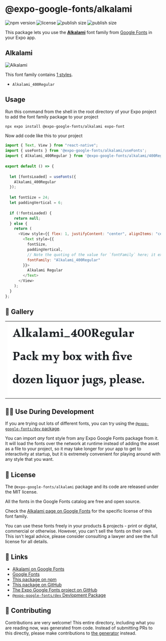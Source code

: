 # @expo-google-fonts/alkalami

![npm version](https://flat.badgen.net/npm/v/@expo-google-fonts/alkalami)
![license](https://flat.badgen.net/github/license/expo/google-fonts)
![publish size](https://flat.badgen.net/packagephobia/install/@expo-google-fonts/alkalami)
![publish size](https://flat.badgen.net/packagephobia/publish/@expo-google-fonts/alkalami)

This package lets you use the [**Alkalami**](https://fonts.google.com/specimen/Alkalami) font family from [Google Fonts](https://fonts.google.com/) in your Expo app.

## Alkalami

![Alkalami](./font-family.png)

This font family contains [1 styles](#-gallery).

- `Alkalami_400Regular`

## Usage

Run this command from the shell in the root directory of your Expo project to add the font family package to your project

```sh
npx expo install @expo-google-fonts/alkalami expo-font
```

Now add code like this to your project

```js
import { Text, View } from "react-native";
import { useFonts } from '@expo-google-fonts/alkalami/useFonts';
import { Alkalami_400Regular } from '@expo-google-fonts/alkalami/400Regular';

export default () => {

  let [fontsLoaded] = useFonts({
    Alkalami_400Regular
  });

  let fontSize = 24;
  let paddingVertical = 6;

  if (!fontsLoaded) {
    return null;
  } else {
    return (
      <View style={{ flex: 1, justifyContent: "center", alignItems: "center" }}>
        <Text style={{
          fontSize,
          paddingVertical,
          // Note the quoting of the value for `fontFamily` here; it expects a string!
          fontFamily: "Alkalami_400Regular"
        }}>
          Alkalami Regular
        </Text>
      </View>
    );
  }
};
```

## 🔡 Gallery


||||
|-|-|-|
|![Alkalami_400Regular](./400Regular/Alkalami_400Regular.ttf.png)||||


## 👩‍💻 Use During Development

If you are trying out lots of different fonts, you can try using the [`@expo-google-fonts/dev` package](https://github.com/expo/google-fonts/tree/master/font-packages/dev#readme).

You can import _any_ font style from any Expo Google Fonts package from it. It will load the fonts over the network at runtime instead of adding the asset as a file to your project, so it may take longer for your app to get to interactivity at startup, but it is extremely convenient for playing around with any style that you want.


## 📖 License

The `@expo-google-fonts/alkalami` package and its code are released under the MIT license.

All the fonts in the Google Fonts catalog are free and open source.

Check the [Alkalami page on Google Fonts](https://fonts.google.com/specimen/Alkalami) for the specific license of this font family.

You can use these fonts freely in your products & projects - print or digital, commercial or otherwise. However, you can't sell the fonts on their own. This isn't legal advice, please consider consulting a lawyer and see the full license for all details.

## 🔗 Links

- [Alkalami on Google Fonts](https://fonts.google.com/specimen/Alkalami)
- [Google Fonts](https://fonts.google.com/)
- [This package on npm](https://www.npmjs.com/package/@expo-google-fonts/alkalami)
- [This package on GitHub](https://github.com/expo/google-fonts/tree/master/font-packages/alkalami)
- [The Expo Google Fonts project on GitHub](https://github.com/expo/google-fonts)
- [`@expo-google-fonts/dev` Devlopment Package](https://github.com/expo/google-fonts/tree/master/font-packages/dev)

## 🤝 Contributing

Contributions are very welcome! This entire directory, including what you are reading now, was generated from code. Instead of submitting PRs to this directly, please make contributions to [the generator](https://github.com/expo/google-fonts/tree/master/packages/generator) instead.
